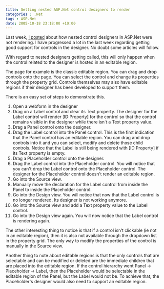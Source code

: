 ```yaml
---
title: Getting nested ASP.Net control designers to render
categories : .Net
tags : ASP.Net
date: 2005-10-18 23:18:00 +10:00
---
```


 Last week, [I posted][0] about how nested control designers in ASP.Net were not rendering. I have progressed a lot in the last week regarding getting good support for controls in the designer. No doubt some articles will follow. 

 With regard to nested designers getting called, this will only happen when the control related to the designer is hosted in an editable region. 

 The page for example is the classic editable region. You can drag and drop controls onto the page. You can select the control and change its properties through the property grid. Controls themselves may also have editable regions if their designer has been developed to support them. 

 There is an easy set of steps to demonstrate this. 

1. Open a webform in the designer
1. Drag on a Label control and clear its Text property. The designer for the Label control will render [ID Property] for the control so that the control remains visible in the designer while there isn't a Text property value.
1. Drag a Panel control onto the designer.
1. Drag the Label control into the Panel control. This is the first indication that the Panel control has an editable region. You can drag and drop controls into it and you can select, modify and delete those child controls. Notice that the Label is still being rendered with [ID Property] if its Text property is empty.
1. Drag a Placeholder control onto the designer.
1. Drag the Label control into the Placeholder control. You will notice that you can't drop the Label control onto the Placeholder control. The designer for the Placeholder control doesn't render an editable region.
1. Go into the Source view.
1. Manually move the declaration for the Label control from inside the Panel to inside the Placeholder control.
1. Go into the Design view. You will notice that now that the Label control is no longer rendered. Its designer is not working anymore.
1. Go into the Source view and add a Text property value to the Label control.
1. Go into the Design view again. You will now notice that the Label control is rendering again.

 The other interesting thing to notice is that if a control isn't clickable (ie not in an editable region), then it is also not available through the dropdown list in the property grid. The only way to modify the properties of the control is manually in the Source view. 

 Another thing to note about editable regions is that the only controls that are selectable and can be modified or deleted are the immediate children that are placed into the editable region. If the control hierarchy went Panel -&gt; Placeholder -&gt; Label, then the Placeholder would be selectable in the editable region of the Panel, but the Label would not be. To achieve that, the Placeholder's designer would also need to support an editable region. 

[0]: /archive/2005/10/10/576.aspx
